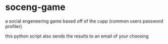 # soceng-game
a social engeneering game based off of the cupp (common users password profiler)

this python script also sends the results to an email of your choosing
